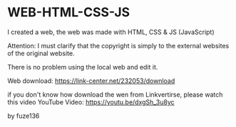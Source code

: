 # WEB-HTML-CSS-JS
I created a web, the web was made with HTML, CSS &amp; JS (JavaScript)


Attention: I must clarify that the copyright is simply to the external websites of the original website. 

There is no problem using the local web and edit it.

Web download: https://link-center.net/232053/download

if you don't know how download the wen from Linkvertirse, please watch this video
YouTube Video: https://youtu.be/dxgSh_3u8yc

by fuze136
